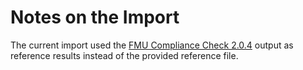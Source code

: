 # Notes on the Import

The current import used the [FMU Compliance Check 2.0.4](https://github.com/modelica-tools/FMUComplianceChecker/releases/tag/2.0.4) output as reference results instead of the provided reference file.